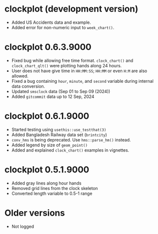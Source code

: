 # clockplot (development version)

* Added US Accidents data and example. 
* Added error for non-numeric input to `week_chart()`.

# clockplot 0.6.3.9000

* Fixed bug while allowing free time format. `clock_chart()` and 
`clock_chart_qlt()` were plotting hands along 24 hours.
* User does not have give time in `HH:MM:SS`; `HH:MM` or even `H:M` are also
allowed. 
* Fixed a bug containing `hour`, `minute`, and `second` variable 
during internal data conversion. 
* Updated `smsclock` data (Sep 01 to Sep 09 (2024))
* Added `gitcommit` data up to 12 Sep, 2024

# clockplot 0.6.1.9000

* Started testing using `usethis::use_testthat(3)`
* Added Bangladesh Railway data set (`brintcity`)
* `conv_hms` is being deprecated. Use `hms::parse_hm()` instead.
* Added legend by size of `geom_point()`
* Added and explained `clock_chart()` examples in vignettes.

# clockplot 0.5.1.9000

* Added gray lines along hour hands
* Removed grid lines from the clock skeleton
* Converted length variable to 0.5-1 range

# Older versions

* Not logged


